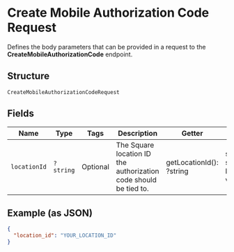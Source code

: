 
# Create Mobile Authorization Code Request

Defines the body parameters that can be provided in a request to the
__CreateMobileAuthorizationCode__ endpoint.

## Structure

`CreateMobileAuthorizationCodeRequest`

## Fields

| Name | Type | Tags | Description | Getter | Setter |
|  --- | --- | --- | --- | --- | --- |
| `locationId` | `?string` | Optional | The Square location ID the authorization code should be tied to. | getLocationId(): ?string | setLocationId(?string locationId): void |

## Example (as JSON)

```json
{
  "location_id": "YOUR_LOCATION_ID"
}
```


